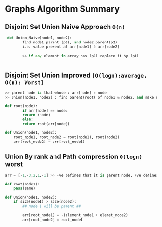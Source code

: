 # Graphs Algorithm Summary

## Disjoint Set Union Naive Approach `O(n)`
> 
```python
 def Union_Naive(node1, node2):
        find node1 parent (p1), and node2 parent(p2)
        i.e. value present at arr[node1] & arr[node2]
        
        >> if any element in array has (p2) replace it by (p1)
   
```

## Disjoint Set Union Improved `[O(logn):average, O(n): Worst]`
```python
>> parent node is that whose : arr[node] = node
>> Union(node1, node2) : find parent(root) of node1 & node2, and make node2 root as child of node1

def root(node):
        if arr[node] == node: 
		return (node)
        else: 
		return root(arr[node])

def Union(node1, node2):
	root_node1, root_node2 = root(node1), root(node2)
	arr[root_node2] = arr[root_node1]
```
## Union By rank and Path compression `O(logn)` worst
```python
arr = [-1,-3,2,1,-1] >> -ve defines that it is parent node, +ve defines that his parent is that +ve number

def root(node1):
	pass(same)

def Union(node1, node2):
	if size(node1) > size(node2):
		## node 1 will be parent ##
		
		arr[root_node1] = -(element_node1 + elemet_node2)
		arr[root_node2] = root_node1

```

